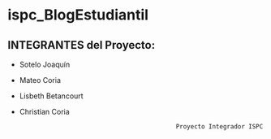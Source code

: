 # ispc_BlogEstudiantil
## INTEGRANTES del Proyecto: 
- Sotelo Joaquín
- Mateo Coria
- Lisbeth Betancourt
- Christian Coria

                                                 Proyecto Integrador ISPC

